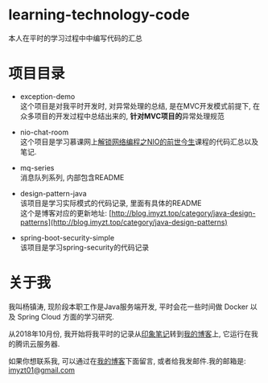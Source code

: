 # learning-technology-code
本人在平时的学习过程中中编写代码的汇总


# 项目目录

- exception-demo  
    这个项目是对我平时开发时, 对异常处理的总结, 是在MVC开发模式前提下, 在众多项目的开发过程中总结出来的, **针对MVC项目的**异常处理规范

- nio-chat-room  
    这个项目是学习慕课网上[解锁网络编程之NIO的前世今生](https://www.imooc.com/learn/1118)课程的代码汇总以及笔记.  

- mq-series  
    消息队列系列, 内部包含README

- design-pattern-java  
    该项目是学习实际模式的代码记录, 里面有具体的README  
    这个是博客对应的更新地址: [http://blog.imyzt.top/category/java-design-patterns](http://blog.imyzt.top/category/java-design-patterns)

- spring-boot-security-simple  
    该项目是学习spring-security的代码记录

# 关于我

我叫杨镇涛, 现阶段本职工作是Java服务端开发, 平时会花一些时间做 Docker 以及 Spring Cloud 方面的学习研究.    

从2018年10月份, 我开始将我平时的记录从[印象笔记](https://www.yinxiang.com/)转到[我的博客](http://blog.imyzt.top)上, 它运行在我的腾讯云服务器.  

如果你想联系我, 可以通过在[我的博客](http://blog.imyzt.top/about)下面留言, 或者给我发邮件.我的邮箱是: <a href="mailto:imyzt01@gmail.com">imyzt01@gmail.com</a>  